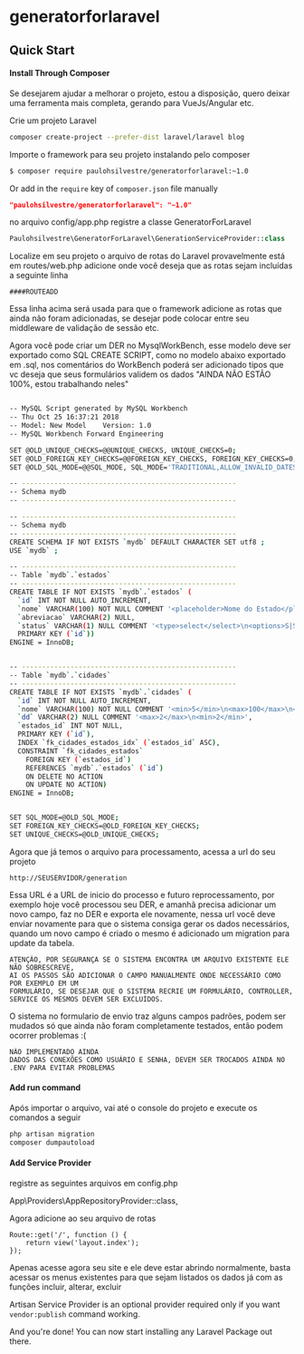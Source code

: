 # generatorforlaravel

## Quick Start

#### Install Through Composer

Se desejarem ajudar a melhorar o projeto, estou a disposição, quero deixar uma ferramenta mais completa, gerando para VueJs/Angular etc.

Crie um projeto Laravel

``` bash
composer create-project --prefer-dist laravel/laravel blog

```
Importe o framework para seu projeto instalando pelo composer

``` bash
$ composer require paulohsilvestre/generatorforlaravel:~1.0
```
    
Or add in the `require` key of `composer.json` file manually

``` json
"paulohsilvestre/generatorforlaravel": "~1.0"
```

no arquivo config/app.php registre a classe GeneratorForLaravel
``` php
Paulohsilvestre\GeneratorForLaravel\GenerationServiceProvider::class
```

Localize em seu projeto o arquivo de rotas do Laravel provavelmente está em routes/web.php
adicione onde você deseja que as rotas sejam incluídas a seguinte linha 

```
####ROUTEADD
```
Essa linha acima será usada para que o framework adicione as rotas que ainda não foram adicionadas, se desejar pode colocar entre seu middleware de validação de sessão etc.

Agora você pode criar um DER no MysqlWorkBench, esse modelo deve ser exportado como SQL CREATE SCRIPT, como no modelo abaixo exportado em .sql, nos comentários do WorkBench poderá ser adicionado tipos que vc deseja que seus formulários validem os dados "AINDA NÃO ESTÃO 100%, estou trabalhando neles"

``` bash

-- MySQL Script generated by MySQL Workbench
-- Thu Oct 25 16:37:21 2018
-- Model: New Model    Version: 1.0
-- MySQL Workbench Forward Engineering

SET @OLD_UNIQUE_CHECKS=@@UNIQUE_CHECKS, UNIQUE_CHECKS=0;
SET @OLD_FOREIGN_KEY_CHECKS=@@FOREIGN_KEY_CHECKS, FOREIGN_KEY_CHECKS=0;
SET @OLD_SQL_MODE=@@SQL_MODE, SQL_MODE='TRADITIONAL,ALLOW_INVALID_DATES';

-- -----------------------------------------------------
-- Schema mydb
-- -----------------------------------------------------

-- -----------------------------------------------------
-- Schema mydb
-- -----------------------------------------------------
CREATE SCHEMA IF NOT EXISTS `mydb` DEFAULT CHARACTER SET utf8 ;
USE `mydb` ;

-- -----------------------------------------------------
-- Table `mydb`.`estados`
-- -----------------------------------------------------
CREATE TABLE IF NOT EXISTS `mydb`.`estados` (
  `id` INT NOT NULL AUTO_INCREMENT,
  `nome` VARCHAR(100) NOT NULL COMMENT '<placeholder>Nome do Estado</placeholder>',
  `abreviacao` VARCHAR(2) NULL,
  `status` VARCHAR(1) NULL COMMENT '<type>select</select>\n<options>S|Sim, N|Não</options>',
  PRIMARY KEY (`id`))
ENGINE = InnoDB;


-- -----------------------------------------------------
-- Table `mydb`.`cidades`
-- -----------------------------------------------------
CREATE TABLE IF NOT EXISTS `mydb`.`cidades` (
  `id` INT NOT NULL AUTO_INCREMENT,
  `nome` VARCHAR(100) NOT NULL COMMENT '<min>5</min>\n<max>100</max>\n<type>input</type>',
  `dd` VARCHAR(2) NULL COMMENT '<max>2</max>\n<min>2</min>',
  `estados_id` INT NOT NULL,
  PRIMARY KEY (`id`),
  INDEX `fk_cidades_estados_idx` (`estados_id` ASC),
  CONSTRAINT `fk_cidades_estados`
    FOREIGN KEY (`estados_id`)
    REFERENCES `mydb`.`estados` (`id`)
    ON DELETE NO ACTION
    ON UPDATE NO ACTION)
ENGINE = InnoDB;


SET SQL_MODE=@OLD_SQL_MODE;
SET FOREIGN_KEY_CHECKS=@OLD_FOREIGN_KEY_CHECKS;
SET UNIQUE_CHECKS=@OLD_UNIQUE_CHECKS;

```
Agora que já temos o arquivo para processamento, acessa a url do seu projeto

```
http://SEUSERVIDOR/generation

```
Essa URL é a URL de inicio do processo e futuro reprocessamento, por exemplo hoje você processou seu DER, e amanhã precisa adicionar um novo campo, faz no DER e exporta ele novamente, nessa url você deve enviar novamente para que o sistema consiga gerar os dados necessários, quando um novo campo é criado o mesmo é adicionado um migration para update da tabela.

```
ATENÇÃO, POR SEGURANÇA SE O SISTEMA ENCONTRA UM ARQUIVO EXISTENTE ELE NÃO SOBRESCREVE, 
AI OS PASSOS SÃO ADICIONAR O CAMPO MANUALMENTE ONDE NECESSÁRIO COMO POR EXEMPLO EM UM 
FORMULÁRIO, SE DESEJAR QUE O SISTEMA RECRIE UM FORMULÁRIO, CONTROLLER, SERVICE OS MESMOS DEVEM SER EXCLUÍDOS.
```

O sistema no formulario de envio traz alguns campos padrões, podem ser mudados só que ainda não foram completamente testados, então podem ocorrer problemas :(

```
NÃO IMPLEMENTADO AINDA
DADOS DAS CONEXÕES COMO USUÁRIO E SENHA, DEVEM SER TROCADOS AINDA NO .ENV PARA EVITAR PROBLEMAS
```

#### Add run command
Após importar o arquivo, vai até o console do projeto e execute os comandos a seguir

``` bash
php artisan migration
composer dumpautoload
```

#### Add Service Provider

registre as seguintes arquivos em config.php

App\Providers\AppRepositoryProvider::class,


Agora adicione ao seu arquivo de rotas 
```
Route::get('/', function () {
    return view('layout.index');
});
```

Apenas acesse agora seu site e ele deve estar abrindo normalmente, basta acessar os menus existentes para que sejam listados os dados já com as funções incluir, alterar, excluir


Artisan Service Provider is an optional provider required only if you want `vendor:publish` command working.

And you're done! You can now start installing any Laravel Package out there.